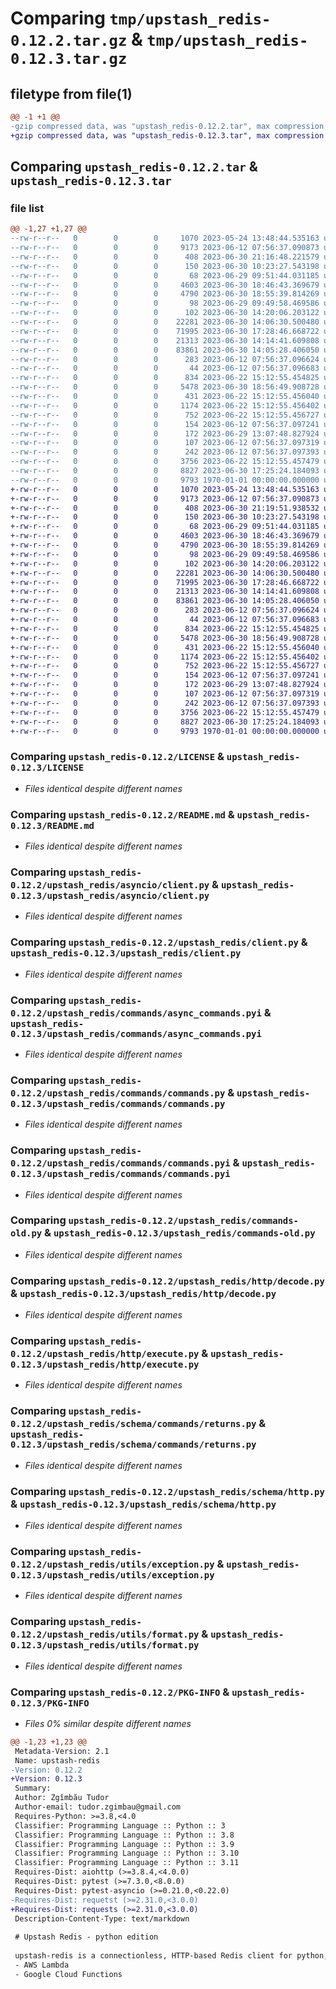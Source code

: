 # Comparing `tmp/upstash_redis-0.12.2.tar.gz` & `tmp/upstash_redis-0.12.3.tar.gz`

## filetype from file(1)

```diff
@@ -1 +1 @@
-gzip compressed data, was "upstash_redis-0.12.2.tar", max compression
+gzip compressed data, was "upstash_redis-0.12.3.tar", max compression
```

## Comparing `upstash_redis-0.12.2.tar` & `upstash_redis-0.12.3.tar`

### file list

```diff
@@ -1,27 +1,27 @@
--rw-r--r--   0        0        0     1070 2023-05-24 13:48:44.535163 upstash_redis-0.12.2/LICENSE
--rw-r--r--   0        0        0     9173 2023-06-12 07:56:37.090873 upstash_redis-0.12.2/README.md
--rw-r--r--   0        0        0      408 2023-06-30 21:16:48.221579 upstash_redis-0.12.2/pyproject.toml
--rw-r--r--   0        0        0      150 2023-06-30 10:23:27.543198 upstash_redis-0.12.2/upstash_redis/__init__.py
--rw-r--r--   0        0        0       68 2023-06-29 09:51:44.031185 upstash_redis-0.12.2/upstash_redis/asyncio/__init__.py
--rw-r--r--   0        0        0     4603 2023-06-30 18:46:43.369679 upstash_redis-0.12.2/upstash_redis/asyncio/client.py
--rw-r--r--   0        0        0     4790 2023-06-30 18:55:39.814269 upstash_redis-0.12.2/upstash_redis/client.py
--rw-r--r--   0        0        0       98 2023-06-29 09:49:58.469586 upstash_redis-0.12.2/upstash_redis/commands/__init__.py
--rw-r--r--   0        0        0      102 2023-06-30 14:20:06.203122 upstash_redis-0.12.2/upstash_redis/commands/async_commands.py
--rw-r--r--   0        0        0    22281 2023-06-30 14:06:30.500480 upstash_redis-0.12.2/upstash_redis/commands/async_commands.pyi
--rw-r--r--   0        0        0    71995 2023-06-30 17:28:46.668722 upstash_redis-0.12.2/upstash_redis/commands/commands.py
--rw-r--r--   0        0        0    21313 2023-06-30 14:14:41.609808 upstash_redis-0.12.2/upstash_redis/commands/commands.pyi
--rw-r--r--   0        0        0    83861 2023-06-30 14:05:28.406050 upstash_redis-0.12.2/upstash_redis/commands-old.py
--rw-r--r--   0        0        0      283 2023-06-12 07:56:37.096624 upstash_redis-0.12.2/upstash_redis/config.py
--rw-r--r--   0        0        0       44 2023-06-12 07:56:37.096683 upstash_redis-0.12.2/upstash_redis/exception.py
--rw-r--r--   0        0        0      834 2023-06-22 15:12:55.454825 upstash_redis-0.12.2/upstash_redis/http/decode.py
--rw-r--r--   0        0        0     5478 2023-06-30 18:56:49.908728 upstash_redis-0.12.2/upstash_redis/http/execute.py
--rw-r--r--   0        0        0      431 2023-06-22 15:12:55.456040 upstash_redis-0.12.2/upstash_redis/schema/commands/parameters.py
--rw-r--r--   0        0        0     1174 2023-06-22 15:12:55.456402 upstash_redis-0.12.2/upstash_redis/schema/commands/returns.py
--rw-r--r--   0        0        0      752 2023-06-22 15:12:55.456727 upstash_redis-0.12.2/upstash_redis/schema/http.py
--rw-r--r--   0        0        0      154 2023-06-12 07:56:37.097241 upstash_redis-0.12.2/upstash_redis/schema/telemetry.py
--rw-r--r--   0        0        0      172 2023-06-29 13:07:48.827924 upstash_redis-0.12.2/upstash_redis/typing.py
--rw-r--r--   0        0        0      107 2023-06-12 07:56:37.097319 upstash_redis-0.12.2/upstash_redis/utils/base.py
--rw-r--r--   0        0        0      242 2023-06-12 07:56:37.097393 upstash_redis-0.12.2/upstash_redis/utils/comparison.py
--rw-r--r--   0        0        0     3756 2023-06-22 15:12:55.457479 upstash_redis-0.12.2/upstash_redis/utils/exception.py
--rw-r--r--   0        0        0     8827 2023-06-30 17:25:24.184093 upstash_redis-0.12.2/upstash_redis/utils/format.py
--rw-r--r--   0        0        0     9793 1970-01-01 00:00:00.000000 upstash_redis-0.12.2/PKG-INFO
+-rw-r--r--   0        0        0     1070 2023-05-24 13:48:44.535163 upstash_redis-0.12.3/LICENSE
+-rw-r--r--   0        0        0     9173 2023-06-12 07:56:37.090873 upstash_redis-0.12.3/README.md
+-rw-r--r--   0        0        0      408 2023-06-30 21:19:51.938532 upstash_redis-0.12.3/pyproject.toml
+-rw-r--r--   0        0        0      150 2023-06-30 10:23:27.543198 upstash_redis-0.12.3/upstash_redis/__init__.py
+-rw-r--r--   0        0        0       68 2023-06-29 09:51:44.031185 upstash_redis-0.12.3/upstash_redis/asyncio/__init__.py
+-rw-r--r--   0        0        0     4603 2023-06-30 18:46:43.369679 upstash_redis-0.12.3/upstash_redis/asyncio/client.py
+-rw-r--r--   0        0        0     4790 2023-06-30 18:55:39.814269 upstash_redis-0.12.3/upstash_redis/client.py
+-rw-r--r--   0        0        0       98 2023-06-29 09:49:58.469586 upstash_redis-0.12.3/upstash_redis/commands/__init__.py
+-rw-r--r--   0        0        0      102 2023-06-30 14:20:06.203122 upstash_redis-0.12.3/upstash_redis/commands/async_commands.py
+-rw-r--r--   0        0        0    22281 2023-06-30 14:06:30.500480 upstash_redis-0.12.3/upstash_redis/commands/async_commands.pyi
+-rw-r--r--   0        0        0    71995 2023-06-30 17:28:46.668722 upstash_redis-0.12.3/upstash_redis/commands/commands.py
+-rw-r--r--   0        0        0    21313 2023-06-30 14:14:41.609808 upstash_redis-0.12.3/upstash_redis/commands/commands.pyi
+-rw-r--r--   0        0        0    83861 2023-06-30 14:05:28.406050 upstash_redis-0.12.3/upstash_redis/commands-old.py
+-rw-r--r--   0        0        0      283 2023-06-12 07:56:37.096624 upstash_redis-0.12.3/upstash_redis/config.py
+-rw-r--r--   0        0        0       44 2023-06-12 07:56:37.096683 upstash_redis-0.12.3/upstash_redis/exception.py
+-rw-r--r--   0        0        0      834 2023-06-22 15:12:55.454825 upstash_redis-0.12.3/upstash_redis/http/decode.py
+-rw-r--r--   0        0        0     5478 2023-06-30 18:56:49.908728 upstash_redis-0.12.3/upstash_redis/http/execute.py
+-rw-r--r--   0        0        0      431 2023-06-22 15:12:55.456040 upstash_redis-0.12.3/upstash_redis/schema/commands/parameters.py
+-rw-r--r--   0        0        0     1174 2023-06-22 15:12:55.456402 upstash_redis-0.12.3/upstash_redis/schema/commands/returns.py
+-rw-r--r--   0        0        0      752 2023-06-22 15:12:55.456727 upstash_redis-0.12.3/upstash_redis/schema/http.py
+-rw-r--r--   0        0        0      154 2023-06-12 07:56:37.097241 upstash_redis-0.12.3/upstash_redis/schema/telemetry.py
+-rw-r--r--   0        0        0      172 2023-06-29 13:07:48.827924 upstash_redis-0.12.3/upstash_redis/typing.py
+-rw-r--r--   0        0        0      107 2023-06-12 07:56:37.097319 upstash_redis-0.12.3/upstash_redis/utils/base.py
+-rw-r--r--   0        0        0      242 2023-06-12 07:56:37.097393 upstash_redis-0.12.3/upstash_redis/utils/comparison.py
+-rw-r--r--   0        0        0     3756 2023-06-22 15:12:55.457479 upstash_redis-0.12.3/upstash_redis/utils/exception.py
+-rw-r--r--   0        0        0     8827 2023-06-30 17:25:24.184093 upstash_redis-0.12.3/upstash_redis/utils/format.py
+-rw-r--r--   0        0        0     9793 1970-01-01 00:00:00.000000 upstash_redis-0.12.3/PKG-INFO
```

### Comparing `upstash_redis-0.12.2/LICENSE` & `upstash_redis-0.12.3/LICENSE`

 * *Files identical despite different names*

### Comparing `upstash_redis-0.12.2/README.md` & `upstash_redis-0.12.3/README.md`

 * *Files identical despite different names*

### Comparing `upstash_redis-0.12.2/upstash_redis/asyncio/client.py` & `upstash_redis-0.12.3/upstash_redis/asyncio/client.py`

 * *Files identical despite different names*

### Comparing `upstash_redis-0.12.2/upstash_redis/client.py` & `upstash_redis-0.12.3/upstash_redis/client.py`

 * *Files identical despite different names*

### Comparing `upstash_redis-0.12.2/upstash_redis/commands/async_commands.pyi` & `upstash_redis-0.12.3/upstash_redis/commands/async_commands.pyi`

 * *Files identical despite different names*

### Comparing `upstash_redis-0.12.2/upstash_redis/commands/commands.py` & `upstash_redis-0.12.3/upstash_redis/commands/commands.py`

 * *Files identical despite different names*

### Comparing `upstash_redis-0.12.2/upstash_redis/commands/commands.pyi` & `upstash_redis-0.12.3/upstash_redis/commands/commands.pyi`

 * *Files identical despite different names*

### Comparing `upstash_redis-0.12.2/upstash_redis/commands-old.py` & `upstash_redis-0.12.3/upstash_redis/commands-old.py`

 * *Files identical despite different names*

### Comparing `upstash_redis-0.12.2/upstash_redis/http/decode.py` & `upstash_redis-0.12.3/upstash_redis/http/decode.py`

 * *Files identical despite different names*

### Comparing `upstash_redis-0.12.2/upstash_redis/http/execute.py` & `upstash_redis-0.12.3/upstash_redis/http/execute.py`

 * *Files identical despite different names*

### Comparing `upstash_redis-0.12.2/upstash_redis/schema/commands/returns.py` & `upstash_redis-0.12.3/upstash_redis/schema/commands/returns.py`

 * *Files identical despite different names*

### Comparing `upstash_redis-0.12.2/upstash_redis/schema/http.py` & `upstash_redis-0.12.3/upstash_redis/schema/http.py`

 * *Files identical despite different names*

### Comparing `upstash_redis-0.12.2/upstash_redis/utils/exception.py` & `upstash_redis-0.12.3/upstash_redis/utils/exception.py`

 * *Files identical despite different names*

### Comparing `upstash_redis-0.12.2/upstash_redis/utils/format.py` & `upstash_redis-0.12.3/upstash_redis/utils/format.py`

 * *Files identical despite different names*

### Comparing `upstash_redis-0.12.2/PKG-INFO` & `upstash_redis-0.12.3/PKG-INFO`

 * *Files 0% similar despite different names*

```diff
@@ -1,23 +1,23 @@
 Metadata-Version: 2.1
 Name: upstash-redis
-Version: 0.12.2
+Version: 0.12.3
 Summary: 
 Author: Zgîmbău Tudor
 Author-email: tudor.zgimbau@gmail.com
 Requires-Python: >=3.8,<4.0
 Classifier: Programming Language :: Python :: 3
 Classifier: Programming Language :: Python :: 3.8
 Classifier: Programming Language :: Python :: 3.9
 Classifier: Programming Language :: Python :: 3.10
 Classifier: Programming Language :: Python :: 3.11
 Requires-Dist: aiohttp (>=3.8.4,<4.0.0)
 Requires-Dist: pytest (>=7.3.0,<8.0.0)
 Requires-Dist: pytest-asyncio (>=0.21.0,<0.22.0)
-Requires-Dist: requetst (>=2.31.0,<3.0.0)
+Requires-Dist: requests (>=2.31.0,<3.0.0)
 Description-Content-Type: text/markdown
 
 # Upstash Redis - python edition
 
 upstash-redis is a connectionless, HTTP-based Redis client for python, designed to be used in serverless and serverful environments such as:
 - AWS Lambda
 - Google Cloud Functions
```

